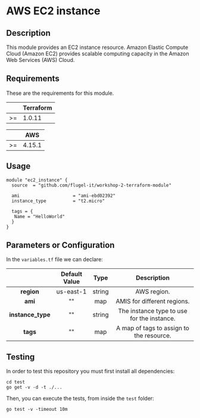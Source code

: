 # AWS EC2 instance

## Description
This module provides an EC2 instance resource. Amazon Elastic Compute Cloud (Amazon EC2) provides scalable computing capacity in the Amazon Web Services (AWS) Cloud.

## Requirements
These are the requirements for this module.

|    | Terraform |
|:--:|-----------|
| >= |   1.0.11   |

|    |    AWS    |
|:--:|-----------|
| >= |  4.15.1   |

## Usage

```hcl
module "ec2_instance" {
  source  = "github.com/flugel-it/workshop-2-terraform-module"

  ami                    = "ami-ebd02392"
  instance_type          = "t2.micro"

  tags = {
   Name = "HelloWorld"
  }
}
```

## Parameters or Configuration

In the `variables.tf` file we can declare:

|               | Default Value |     Type    |                    Description                    |
|:-------------:|:-------------:|:-----------:|:-------------------------------------------------:|
|     **region**    |       us-east-1      |    string   |  AWS region.  |
|     **ami**    |       ""      |    map   |  AMIS for different regions.  |
|     **instance_type**    |       ""      |    string   |  The instance type to use for the instance.  |
|     **tags**    |       ""      |    map   |  A map of tags to assign to the resource.  |


## Testing

In order to test this repository you must first install all dependencies:

``` 
cd test
go get -v -d -t ./... 
```

Then, you can execute the tests, from inside the `test` folder:

```
go test -v -timeout 10m
```
